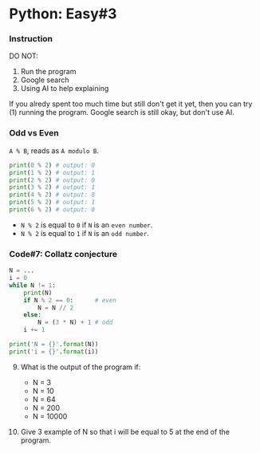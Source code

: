 # Python: Easy#3

### Instruction
DO NOT:
1. Run the program
2. Google search
2. Using AI to help explaining

If you alredy spent too much time but still don't get it yet, then you can try (1) running the program. Google search is still okay, but don't use AI.

### Odd vs Even
`A % B`, reads as `A modulo B`.
```python
print(0 % 2) # output: 0
print(1 % 2) # output: 1
print(2 % 2) # output: 0
print(3 % 2) # output: 1
print(4 % 2) # output: 0
print(5 % 2) # output: 1
print(6 % 2) # output: 0
```
- `N % 2` is equal to `0` if `N` is an `even number`.
- `N % 2` is equal to `1` if `N` is an `odd number`.

### Code#7: Collatz conjecture
```python
N = ...
i = 0
while N != 1:
    print(N)
    if N % 2 == 0:      # even
        N = N // 2
    else:
        N = (3 * N) + 1 # odd
    i += 1

print('N = {}'.format(N))
print('i = {}'.format(i))
```

9. What is the output of the program if:  
   - N = 3
   - N = 10
   - N = 64
   - N = 200
   - N = 10000  
   
10. Give 3 example of N so that i will be equal to 5 at the end of the program.
